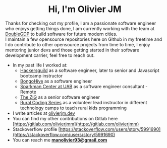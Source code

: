 <h1 align="center">Hi, I'm Olivier JM</h1> 

Thanks for checking out my profile, I am a passionate software engineer who enjoys getting things done, I am currently working with the team at <a href="https://doublegdp.com/about">DoubleGDP</a> to build software for future modern cities.  
I maintain a few opensource repositories here on Github in my freetime and I do contribute to other opensource projects from time to time, I enjoy mentoring junior devs and those getting started in their software development carrier, feel free to reach out.

- In my past life I worked at:
    - [Hackersguild](https://github.com/hackersguild) as a software engineer, later to senior and Javascript bootcamp instructor
    - [BongoHive](https://github.com/bongohive) as a software engineer
    - [Sparkman Center at UAB](https://github.com/sparkeduab) as a software engineer consultant - Remote
    - [The ZIG](https://www.thezig.io/) as a senior software engineer
    - [Rural Coding Series](https://github.com/RuralCodingSeries) as a volunteer lead instructor in different technology camps to teach rural kids programming 
- I write articles at [olivierjm.dev](https://olivierjm.dev)
- You can find my other contributions on Gitlab here [https://gitlab.com/olivierjmm](https://gitlab.com/olivierjmm) 
- Stackoverflow profile [https://stackoverflow.com/users/story/5991690](https://stackoverflow.com/users/story/5991690)
- You can reach me **manolivier93@gmail.com** 
